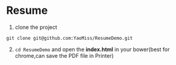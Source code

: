 # Resume

1. clone the project

  ```shell
  git clone git@github.com:YaoMiss/ResumeDemo.git
  ```

2. `cd ResumeDemo` and open the **index.html** in your bower(best for chrome,can save the PDF file in Printer)
